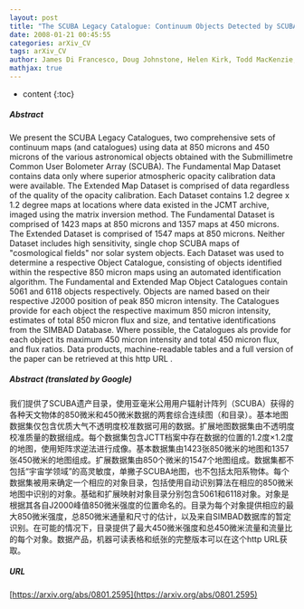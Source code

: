 ```yaml
---
layout: post
title: "The SCUBA Legacy Catalogue: Continuum Objects Detected by SCUBA"
date: 2008-01-21 00:45:55
categories: arXiv_CV
tags: arXiv_CV
author: James Di Francesco, Doug Johnstone, Helen Kirk, Todd MacKenzie, Elizabeth Ledwosinska
mathjax: true
---
```


* content
{:toc}

##### Abstract
We present the SCUBA Legacy Catalogues, two comprehensive sets of continuum maps (and catalogues) using data at 850 microns and 450 microns of the various astronomical objects obtained with the Submillimetre Common User Bolometer Array (SCUBA). The Fundamental Map Dataset contains data only where superior atmospheric opacity calibration data were available. The Extended Map Dataset is comprised of data regardless of the quality of the opacity calibration. Each Dataset contains 1.2 degree x 1.2 degree maps at locations where data existed in the JCMT archive, imaged using the matrix inversion method. The Fundamental Dataset is comprised of 1423 maps at 850 microns and 1357 maps at 450 microns. The Extended Dataset is comprised of 1547 maps at 850 microns. Neither Dataset includes high sensitivity, single chop SCUBA maps of "cosmological fields" nor solar system objects. Each Dataset was used to determine a respective Object Catalogue, consisting of objects identified within the respective 850 micron maps using an automated identification algorithm. The Fundamental and Extended Map Object Catalogues contain 5061 and 6118 objects respectively. Objects are named based on their respective J2000 position of peak 850 micron intensity. The Catalogues provide for each object the respective maximum 850 micron intensity, estimates of total 850 micron flux and size, and tentative identifications from the SIMBAD Database. Where possible, the Catalogues als provide for each object its maximum 450 micron intensity and total 450 micron flux, and flux ratios. Data products, machine-readable tables and a full version of the paper can be retrieved at this http URL .

##### Abstract (translated by Google)
我们提供了SCUBA遗产目录，使用亚毫米公用用户辐射计阵列（SCUBA）获得的各种天文物体的850微米和450微米数据的两套综合连续图（和目录）。基本地图数据集仅包含优质大气不透明度校准数据可用的数据。扩展地图数据集由不透明度校准质量的数据组成。每个数据集包含JCTT档案中存在数据的位置的1.2度×1.2度的地图，使用矩阵求逆法进行成像。基本数据集由1423张850微米的地图和1357张450微米的地图组成。扩展数据集由850个微米的1547个地图组成。数据集都不包括“宇宙学领域”的高灵敏度，单撇子SCUBA地图，也不包括太阳系物体。每个数据集被用来确定一个相应的对象目录，包括使用自动识别算法在相应的850微米地图中识别的对象。基础和扩展映射对象目录分别包含5061和6118对象。对象是根据其各自J2000峰值850微米强度的位置命名的。目录为每个对象提供相应的最大850微米强度，总850微米通量和尺寸的估计，以及来自SIMBAD数据库的暂定识别。在可能的情况下，目录提供了最大450微米强度和总450微米流量和流量比的每个对象。数据产品，机器可读表格和纸张的完整版本可以在这个http URL获取。

##### URL
[https://arxiv.org/abs/0801.2595](https://arxiv.org/abs/0801.2595)

